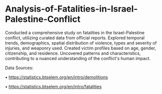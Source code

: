 # Analysis-of-Fatalities-in-Israel-Palestine-Conflict

Conducted a comprehensive study on fatalities in the Israel-Palestine conflict, utilizing curated data from official reports. Explored temporal trends, demographics, spatial distribution of violence, types and severity of injuries, and weaponry used. Created victim profiles based on age, gender, citizenship, and residence. Uncovered patterns and characteristics, contributing to a nuanced understanding of the conflict's human impact.

Data Sources:

• https://statistics.btselem.org/en/intro/demolitions

• https://statistics.btselem.org/en/intro/fatalities
